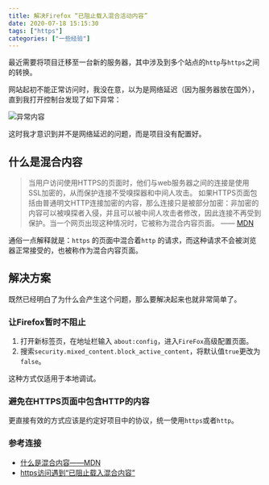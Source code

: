 ```yaml
---
title: 解决Firefox “已阻止载入混合活动内容”
date: 2020-07-18 15:15:30
tags: ["https"]
categories: ["一些经验"]
---
```


最近需要将项目迁移至一台新的服务器，其中涉及到多个站点的`http`与`https`之间的转换。

网站起初不能正常访问时，我没在意，以为是网络延迟（因为服务器放在国外），直到我打开控制台发现了如下异常：

<!-- more -->

![异常内容](https://cdn.jsdelivr.net/gh/0xAiKang/CDN/blog/images/20200718144533.png)

这时我才意识到并不是网络延迟的问题，而是项目没有配置好。

## 什么是混合内容
> 当用户访问使用HTTPS的页面时，他们与web服务器之间的连接是使用SSL加密的，从而保护连接不受嗅探器和中间人攻击。
如果HTTPS页面包括由普通明文HTTP连接加密的内容，那么连接只是被部分加密：非加密的内容可以被嗅探者入侵，并且可以被中间人攻击者修改，因此连接不再受到保护。当一个网页出现这种情况时，它被称为混合内容页面。 —— [MDN](https://developer.mozilla.org/zh-CN/docs/Security/MixedContent)

通俗一点解释就是：`https` 的页面中混合着`http` 的请求，而这种请求不会被浏览器正常接受的，也被称作为混合内容页面。

## 解决方案
既然已经明白了为什么会产生这个问题，那么要解决起来也就非常简单了。

### 让Firefox暂时不阻止
1. 打开新标签页，在地址栏输入 `about:config`，进入`FireFox`高级配置页面。
2. 搜索`security.mixed_content.block_active_content`，将默认值`true`更改为`false`。

这种方式仅适用于本地调试。

### 避免在HTTPS页面中包含HTTP的内容
更直接有效的方式应该是约定好项目中的协议，统一使用`https`或者`http`。

### 参考连接
* [什么是混合内容——MDN](https://developer.mozilla.org/zh-CN/docs/Security/MixedContent)
* [https访问遇到“已阻止载入混合内容”](https://segmentfault.com/a/1190000015722535)
